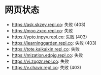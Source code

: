 # 网页状态
- https://ask.skzey.repl.co: 失败 (403)
- https://moo.zxco.repl.co: 失败
- https://ypto.tnpyv.repl.co: 失败 (403)
- https://learninggarden.repl.co: 失败 (403)
- https://tote.kaikaixin.repl.co: 失败
- https://mization.edpjg.repl.co: 失败
- https://vi.zogzr.repl.co: 失败
- https://v.chavir.repl.co: 失败 (403)
